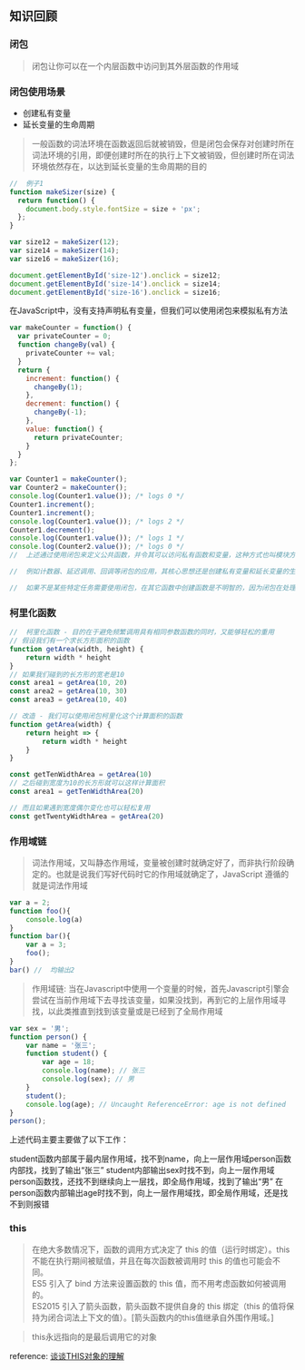 ## 知识回顾

### 闭包

> 闭包让你可以在一个内层函数中访问到其外层函数的作用域

### 闭包使用场景

- 创建私有变量
- 延长变量的生命周期

> 一般函数的词法环境在函数返回后就被销毁，但是闭包会保存对创建时所在词法环境的引用，即便创建时所在的执行上下文被销毁，但创建时所在词法环境依然存在，以达到延长变量的生命周期的目的

```js
//  例子1
function makeSizer(size) {
  return function() {
    document.body.style.fontSize = size + 'px';
  };
}

var size12 = makeSizer(12);
var size14 = makeSizer(14);
var size16 = makeSizer(16);

document.getElementById('size-12').onclick = size12;
document.getElementById('size-14').onclick = size14;
document.getElementById('size-16').onclick = size16;
```

在JavaScript中，没有支持声明私有变量，但我们可以使用闭包来模拟私有方法

```js
var makeCounter = function() {
  var privateCounter = 0;
  function changeBy(val) {
    privateCounter += val;
  }
  return {
    increment: function() {
      changeBy(1);
    },
    decrement: function() {
      changeBy(-1);
    },
    value: function() {
      return privateCounter;
    }
  }
};

var Counter1 = makeCounter();
var Counter2 = makeCounter();
console.log(Counter1.value()); /* logs 0 */
Counter1.increment();
Counter1.increment();
console.log(Counter1.value()); /* logs 2 */
Counter1.decrement();
console.log(Counter1.value()); /* logs 1 */
console.log(Counter2.value()); /* logs 0 */
//  上述通过使用闭包来定义公共函数，并令其可以访问私有函数和变量，这种方式也叫模块方式

//  例如计数器、延迟调用、回调等闭包的应用，其核心思想还是创建私有变量和延长变量的生命周期

//  如果不是某些特定任务需要使用闭包，在其它函数中创建函数是不明智的，因为闭包在处理速度和内存消耗方面对脚本性能具有负面影响

```

### 柯里化函数 
```js
//  柯里化函数 - 目的在于避免频繁调用具有相同参数函数的同时，又能够轻松的重用
// 假设我们有一个求长方形面积的函数
function getArea(width, height) {
    return width * height
}
// 如果我们碰到的长方形的宽老是10
const area1 = getArea(10, 20)
const area2 = getArea(10, 30)
const area3 = getArea(10, 40)

// 改造 - 我们可以使用闭包柯里化这个计算面积的函数
function getArea(width) {
    return height => {
        return width * height
    }
}

const getTenWidthArea = getArea(10)
// 之后碰到宽度为10的长方形就可以这样计算面积
const area1 = getTenWidthArea(20)

// 而且如果遇到宽度偶尔变化也可以轻松复用
const getTwentyWidthArea = getArea(20)

```

### 作用域链

> 词法作用域，又叫静态作用域，变量被创建时就确定好了，而非执行阶段确定的。也就是说我们写好代码时它的作用域就确定了，JavaScript 遵循的就是词法作用域

```js
var a = 2;
function foo(){
    console.log(a)
}
function bar(){
    var a = 3;
    foo();
}
bar() //  均输出2
```

> 作用域链: 当在Javascript中使用一个变量的时候，首先Javascript引擎会尝试在当前作用域下去寻找该变量，如果没找到，再到它的上层作用域寻找，以此类推直到找到该变量或是已经到了全局作用域

```js
var sex = '男';
function person() {
    var name = '张三';
    function student() {
        var age = 18;
        console.log(name); // 张三
        console.log(sex); // 男 
    }
    student();
    console.log(age); // Uncaught ReferenceError: age is not defined
}
person();
```

上述代码主要主要做了以下工作：

student函数内部属于最内层作用域，找不到name，向上一层作用域person函数内部找，找到了输出“张三”
student内部输出sex时找不到，向上一层作用域person函数找，还找不到继续向上一层找，即全局作用域，找到了输出“男”
在person函数内部输出age时找不到，向上一层作用域找，即全局作用域，还是找不到则报错

### this

> 在绝大多数情况下，函数的调用方式决定了 this 的值（运行时绑定）。this 不能在执行期间被赋值，并且在每次函数被调用时 this 的值也可能会不同。
<br>ES5 引入了 bind 方法来设置函数的 this 值，而不用考虑函数如何被调用的。
<br>ES2015 引入了箭头函数，箭头函数不提供自身的 this 绑定（this 的值将保持为闭合词法上下文的值）。[箭头函数内的this值继承自外围作用域。]

> this永远指向的是最后调用它的对象



reference: [谈谈THIS对象的理解](https://vue3js.cn/interview/JavaScript/this.html#%E4%B8%80%E3%80%81%E5%AE%9A%E4%B9%89)
